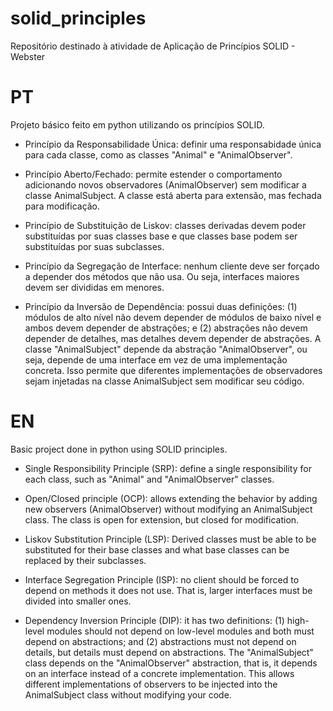 # solid_principles
Repositório destinado à atividade de Aplicação de Princípios SOLID - Webster

# PT
  Projeto básico feito em python utilizando os princípios SOLID.
  - Princípio da Responsabilidade Única: definir uma responsabidade única para cada classe, como as classes "Animal" e "AnimalObserver".

  - Princípio Aberto/Fechado: permite estender o comportamento adicionando novos observadores (AnimalObserver) sem modificar
a classe AnimalSubject. A classe está aberta para extensão, mas fechada para modificação.

  - Princípio de Substituição de Liskov: classes derivadas devem poder substituídas por suas classes base e que classes base podem ser
substituídas por suas subclasses.

  - Princípio da Segregação de Interface: nenhum cliente deve ser forçado a depender dos métodos que não usa.
Ou seja, interfaces maiores devem ser divididas em menores.

  - Princípio da Inversão de Dependência: possui duas definições: (1) módulos de alto nível não devem depender de módulos de baixo nível
e ambos devem depender de abstrações; e (2) abstrações não devem depender de detalhes, mas detalhes devem depender de abstrações.
A classe "AnimalSubject" depende da abstração "AnimalObserver", ou seja, depende de uma interface em vez de uma implementação concreta.
Isso permite que diferentes implementações de observadores sejam injetadas na classe AnimalSubject sem modificar seu código.

# EN

Basic project done in python using SOLID principles.
  - Single Responsibility Principle (SRP): define a single responsibility for each class, such as "Animal" and "AnimalObserver" classes.

  - Open/Closed principle (OCP): allows extending the behavior by adding new observers (AnimalObserver) without modifying
an AnimalSubject class. The class is open for extension, but closed for modification.

  - Liskov Substitution Principle (LSP): Derived classes must be able to be substituted for their base classes and what base classes can be
replaced by their subclasses.

  - Interface Segregation Principle (ISP): no client should be forced to depend on methods it does not use.
That is, larger interfaces must be divided into smaller ones.

  - Dependency Inversion Principle (DIP): it has two definitions: (1) high-level modules should not depend on low-level modules
and both must depend on abstractions; and (2) abstractions must not depend on details, but details must depend on abstractions.
The "AnimalSubject" class depends on the "AnimalObserver" abstraction, that is, it depends on an interface instead of a concrete implementation.
This allows different implementations of observers to be injected into the AnimalSubject class without modifying your code.
